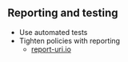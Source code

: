 ## Reporting and testing

- Use automated tests
- Tighten policies with reporting
  - [report-uri.io](https://report-uri.io)
